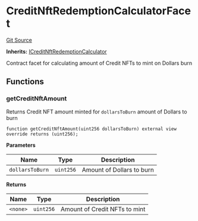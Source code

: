 # CreditNftRedemptionCalculatorFacet
[Git Source](https://github.com/ubiquity/ubiquity-dollar/blob/b59512059f70e70f7d719ba196d6f1f9322569a0/src/dollar/facets/CreditNftRedemptionCalculatorFacet.sol)

**Inherits:**
[ICreditNftRedemptionCalculator](/src/dollar/interfaces/ICreditNftRedemptionCalculator.sol/interface.ICreditNftRedemptionCalculator.md)

Contract facet for calculating amount of Credit NFTs to mint on Dollars burn


## Functions
### getCreditNftAmount

Returns Credit NFT amount minted for `dollarsToBurn` amount of Dollars to burn


```solidity
function getCreditNftAmount(uint256 dollarsToBurn) external view override returns (uint256);
```
**Parameters**

|Name|Type|Description|
|----|----|-----------|
|`dollarsToBurn`|`uint256`|Amount of Dollars to burn|

**Returns**

|Name|Type|Description|
|----|----|-----------|
|`<none>`|`uint256`|Amount of Credit NFTs to mint|


